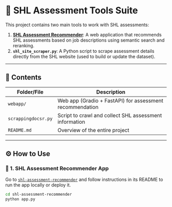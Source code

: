 # 🧰 SHL Assessment Tools Suite

This project contains two main tools to work with SHL assessments:

1. **[SHL Assessment Recommender](./webapp/)**: A web application that recommends SHL assessments based on job descriptions using semantic search and reranking.
2. **`shl_site_scraper.py`**: A Python script to scrape assessment details directly from the SHL website (used to build or update the dataset).

---

## 🔧 Contents

| Folder/File                     | Description |
|--------------------------------|-------------|
| `webapp/`  | Web app (Gradio + FastAPI) for assessment recommendation |
| `scrappingdocsr.py`          | Script to crawl and collect SHL assessment information |
| `README.md`                    | Overview of the entire project |

---

## ⚙️ How to Use

### 🔹 1. SHL Assessment Recommender App

Go to [`shl-assessment-recommender`](./shl-assessment-recommender/) and follow instructions in its README to run the app locally or deploy it.

```bash
cd shl-assessment-recommender
python app.py
